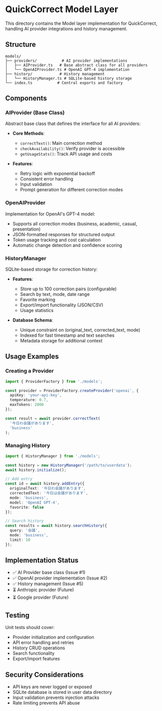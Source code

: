 # QuickCorrect Model Layer

This directory contains the Model layer implementation for QuickCorrect, handling AI provider integrations and history management.

## Structure

```
models/
├── providers/           # AI provider implementations
│   ├── AIProvider.ts   # Base abstract class for all providers
│   └── OpenAIProvider.ts # OpenAI GPT-4 implementation
├── history/            # History management
│   └── HistoryManager.ts # SQLite-based history storage
└── index.ts           # Central exports and factory
```

## Components

### AIProvider (Base Class)

Abstract base class that defines the interface for all AI providers:

- **Core Methods**:
  - `correctText()`: Main correction method
  - `checkAvailability()`: Verify provider is accessible
  - `getUsageStats()`: Track API usage and costs

- **Features**:
  - Retry logic with exponential backoff
  - Consistent error handling
  - Input validation
  - Prompt generation for different correction modes

### OpenAIProvider

Implementation for OpenAI's GPT-4 model:

- Supports all correction modes (business, academic, casual, presentation)
- JSON-formatted responses for structured output
- Token usage tracking and cost calculation
- Automatic change detection and confidence scoring

### HistoryManager

SQLite-based storage for correction history:

- **Features**:
  - Store up to 100 correction pairs (configurable)
  - Search by text, mode, date range
  - Favorite marking
  - Export/import functionality (JSON/CSV)
  - Usage statistics

- **Database Schema**:
  - Unique constraint on (original_text, corrected_text, mode)
  - Indexed for fast timestamp and text searches
  - Metadata storage for additional context

## Usage Examples

### Creating a Provider

```typescript
import { ProviderFactory } from './models';

const provider = ProviderFactory.createProvider('openai', {
  apiKey: 'your-api-key',
  temperature: 0.7,
  maxTokens: 2000
});

const result = await provider.correctText(
  '今日わ会議があります',
  'business'
);
```

### Managing History

```typescript
import { HistoryManager } from './models';

const history = new HistoryManager('/path/to/userdata');
await history.initialize();

// Add entry
const id = await history.addEntry({
  originalText: '今日わ会議があります',
  correctedText: '今日は会議があります',
  mode: 'business',
  model: 'OpenAI GPT-4',
  favorite: false
});

// Search history
const results = await history.searchHistory({
  query: '会議',
  mode: 'business',
  limit: 10
});
```

## Implementation Status

- ✅ AI Provider base class (Issue #1)
- ✅ OpenAI provider implementation (Issue #2)
- ✅ History management (Issue #5)
- ⏳ Anthropic provider (Future)
- ⏳ Google provider (Future)

## Testing

Unit tests should cover:
- Provider initialization and configuration
- API error handling and retries
- History CRUD operations
- Search functionality
- Export/import features

## Security Considerations

- API keys are never logged or exposed
- SQLite database is stored in user data directory
- Input validation prevents injection attacks
- Rate limiting prevents API abuse